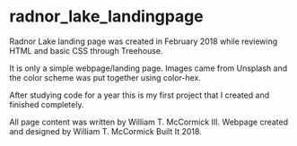 # radnor_lake_landingpage
Radnor Lake landing page was created in February 2018 while reviewing HTML and basic CSS through Treehouse.

It is only a simple webpage/landing page. Images came from Unsplash and the color scheme was put together using color-hex.

After studying code for a year this is my first project that I created and finished completely.

All page content was written by William T. McCormick III. Webpage created and designed by William T. McCormick Built It 2018.
